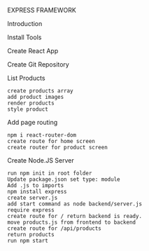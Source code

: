 EXPRESS FRAMEWORK

Introduction

Install Tools

Create React App

Create Git Repository

List Products

    create products array
    add product images
    render products
    style product

Add page routing

    npm i react-router-dom
    create route for home screen
    create router for product screen

Create Node.JS Server

    run npm init in root folder
    Update package.json set type: module
    Add .js to imports
    npm install express
    create server.js
    add start command as node backend/server.js
    require express
    create route for / return backend is ready.
    move products.js from frontend to backend
    create route for /api/products
    return products
    run npm start
